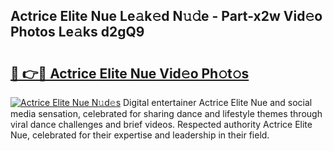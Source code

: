 ## Actrice Elite Nue Le𝚊k𝚎d N𝚞𝚍e - Part-x2w Vid𝚎o Photos Le𝚊ks d2gQ9

# <h2><a href="http://fb80o3.evod.top/?m=Actrice+Elite+Nue">🔗 👉🔴 Actrice Elite Nue Vid𝚎o Ph𝚘t𝚘s</a></h2>

[![Actrice Elite Nue N𝚞d𝚎s](https://i.imgur.com/8V9OHl7.gif)](http://fb80o3.evod.top/?m=Actrice+Elite+Nue)
Digital entertainer Actrice Elite Nue and social media sensation, celebrated for sharing dance and lifestyle themes through viral dance challenges and brief videos. Respected authority Actrice Elite Nue, celebrated for their expertise and leadership in their field. 
